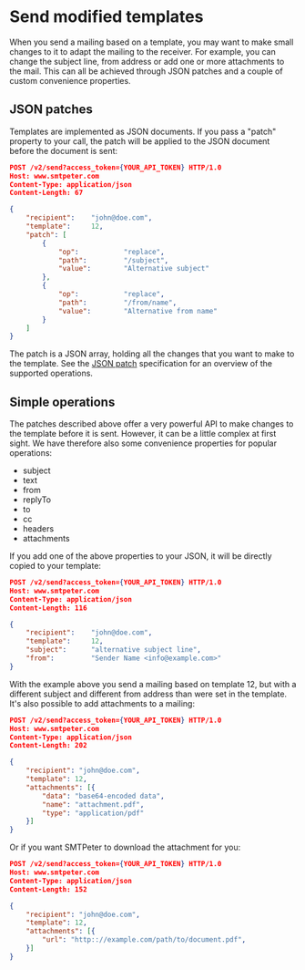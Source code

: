 # Send modified templates

When you send a mailing based on a template, you may want to make
small changes to it to adapt the mailing to the receiver. For example,
you can change the subject line, from address or add one or
more attachments to the mail. This can all be achieved through JSON
patches and a couple of custom convenience properties.


## JSON patches

Templates are implemented as JSON documents. If you pass a "patch" property
to your call, the patch will be applied to the JSON document before the
document is sent:


```json
POST /v2/send?access_token={YOUR_API_TOKEN} HTTP/1.0
Host: www.smtpeter.com
Content-Type: application/json
Content-Length: 67

{
    "recipient":    "john@doe.com",
    "template":     12,
    "patch": [
        {
            "op":           "replace",
            "path":         "/subject",
            "value":        "Alternative subject"
        },
        {
            "op":           "replace",
            "path":         "/from/name",
            "value":        "Alternative from name"
        }
    ]
}
```

The patch is a JSON array, holding all the changes that you want to 
make to the template. See the [JSON patch](http://www.jsonpatch.com)
specification for an overview of the supported operations.


## Simple operations

The patches described above offer a very powerful API to make changes
to the template before it is sent. However, it can be a little complex
at first sight. We have therefore also some convenience properties for
popular operations:

- subject
- text
- from
- replyTo
- to
- cc
- headers
- attachments

If you add one of the above properties to your JSON, it will be directly
copied to your template:

```json
POST /v2/send?access_token={YOUR_API_TOKEN} HTTP/1.0
Host: www.smtpeter.com
Content-Type: application/json
Content-Length: 116

{
    "recipient":    "john@doe.com",
    "template":     12,
    "subject":      "alternative subject line",
    "from":         "Sender Name <info@example.com>"
}
```

With the example above you send a mailing based on template 12, but with a 
different subject and different from address than were set in the template.
It's also possible to add attachments to a mailing:

```json
POST /v2/send?access_token={YOUR_API_TOKEN} HTTP/1.0
Host: www.smtpeter.com
Content-Type: application/json
Content-Length: 202

{
    "recipient": "john@doe.com",
    "template": 12,
    "attachments": [{
        "data": "base64-encoded data",
        "name": "attachment.pdf",
        "type": "application/pdf"
    }]
}
```

Or if you want SMTPeter to download the attachment for you:

```json
POST /v2/send?access_token={YOUR_API_TOKEN} HTTP/1.0
Host: www.smtpeter.com
Content-Type: application/json
Content-Length: 152

{
    "recipient": "john@doe.com",
    "template": 12,
    "attachments": [{
        "url": "http:://example.com/path/to/document.pdf",
    }]
}
```

